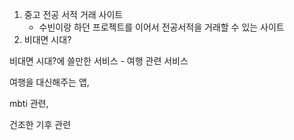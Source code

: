1. 중고 전공 서적 거래 사이트
   - 수빈이랑 하던 프로젝트를 이어서 전공서적을 거래할 수 있는 사이트
2. 비대면 시대?



비대면 시대?에 쓸만한 서비스 - 여행 관련 서비스

여행을 대신해주는 앱,

mbti 관련,

건조한 기후 관련